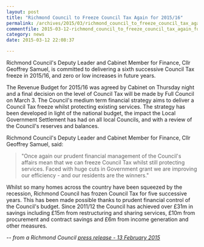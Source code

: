 ```yaml
---
layout: post
title: "Richmond Council to Freeze Council Tax Again for 2015/16"
permalink: /archives/2015/03/richmond_council_to_freeze_council_tax_again_for_2.html
commentfile: 2015-03-12-richmond_council_to_freeze_council_tax_again_for_2
category: news
date: 2015-03-12 22:08:37

---
```


Richmond Council's Deputy Leader and Cabinet Member for Finance, Cllr Geoffrey Samuel, is committed to delivering a sixth successive Council Tax freeze in 2015/16, and zero or low increases in future years.

The Revenue Budget for 2015/16 was agreed by Cabinet on Thursday night and a final decision on the level of Council Tax will be made by Full Council on March 3. The Council's medium term financial strategy aims to deliver a Council Tax freeze whilst protecting existing services. The strategy has been developed in light of the national budget, the impact the Local Government Settlement has had on all local Councils, and with a review of the Council's reserves and balances.

Richmond Council's Deputy Leader and Cabinet Member for Finance, Cllr Geoffrey Samuel, said:

> "Once again our prudent financial management of the Council's affairs mean that we can freeze Council Tax whilst still protecting services. Faced with huge cuts in Government grant we are improving our efficiency - and our residents are the winners."

Whilst so many homes across the country have been squeezed by the recession, Richmond Council has frozen Council Tax for five successive years. This has been made possible thanks to prudent financial control of the Council's budget. Since 2011/12 the Council has achieved over £31m in savings including £15m from restructuring and sharing services, £10m from procurement and contract savings and £6m from income generation and other measures.

<cite>-- from a Richmond Council [press release - 13 February 2015](http://www.richmond.gov.uk/home/council/news/press_office/older_news/february_2015/we_intend_to_freeze_council_tax_for_sixth_successive_year.htm</cite>)
